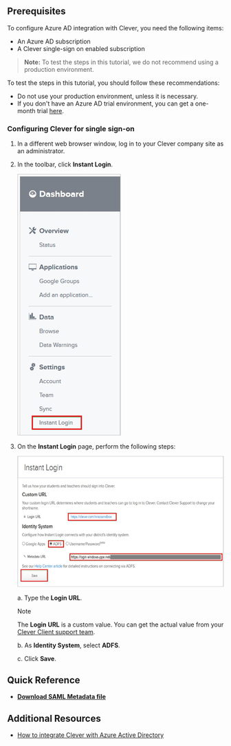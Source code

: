 ## Prerequisites

To configure Azure AD integration with Clever, you need the following items:

- An Azure AD subscription
- A Clever single-sign on enabled subscription

> **Note:**
> To test the steps in this tutorial, we do not recommend using a production environment.

To test the steps in this tutorial, you should follow these recommendations:

- Do not use your production environment, unless it is necessary.
- If you don't have an Azure AD trial environment, you can get a one-month trial [here](https://azure.microsoft.com/pricing/free-trial/).

### Configuring Clever for single sign-on

1. In a different web browser window, log in to your Clever company site as an administrator.

2. In the toolbar, click **Instant Login**.
   
   ![Instant Login](./media/ic798984.png "Instant Login")

3. On the **Instant Login** page, perform the following steps:
      
	  ![Instant Login](./media/ic798985.png "Instant Login")

	a. Type the **Login URL**.
	
	>[!NOTE]
	>The **Login URL** is a custom value. You can get the actual value from your [Clever Client support team](https://clever.com/about/contact/).

	b. As **Identity System**, select **ADFS**.

	c. Click **Save**.

## Quick Reference

* **[Download SAML Metadata file](%metadata:metadataDownloadUrl%)**

## Additional Resources

* [How to integrate Clever with Azure Active Directory](https://docs.microsoft.com/azure/active-directory/active-directory-saas-clever-tutorial)
